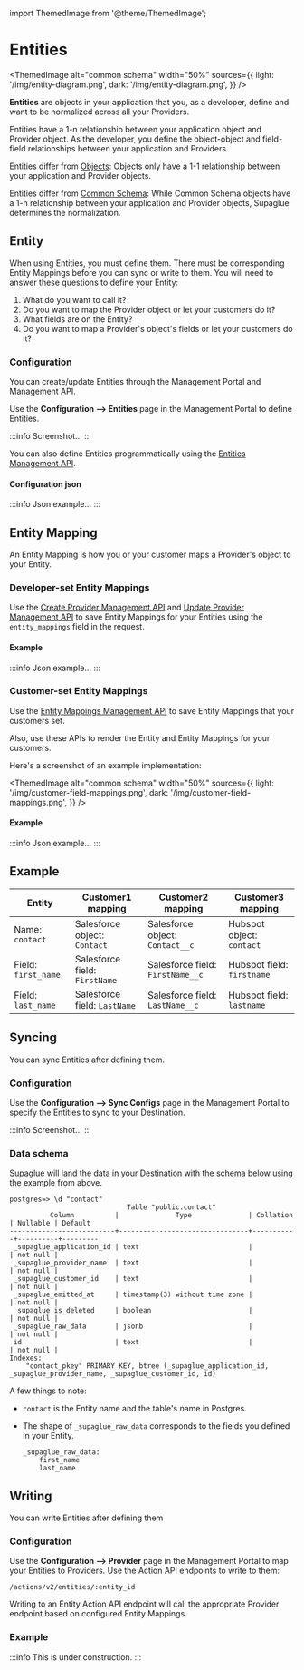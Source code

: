 import ThemedImage from '@theme/ThemedImage';

# Entities

<ThemedImage
alt="common schema"
width="50%"
sources={{
      light: '/img/entity-diagram.png',
      dark: '/img/entity-diagram.png',
    }}
/>

**Entities** are objects in your application that you, as a developer, define and want to be normalized across all your Providers.

Entities have a 1-n relationship between your application object and Provider object. As the developer, you define the object-object and field-field relationships between your application and Providers.

Entities differ from [Objects](../objects/overview): Objects only have a 1-1 relationship between your application and Provider objects.

Entities differ from [Common Schema](../common-schema/overview): While Common Schema objects have a 1-n relationship between your application and Provider objects, Supaglue determines the normalization.

## Entity

When using Entities, you must define them. There must be corresponding Entity Mappings before you can sync or write to them. You will need to answer these questions to define your Entity:

1. What do you want to call it?
2. Do you want to map the Provider object or let your customers do it?
3. What fields are on the Entity?
4. Do you want to map a Provider's object's fields or let your customers do it?

### Configuration

You can create/update Entities through the Management Portal and Management API.

Use the **Configuration --> Entities** page in the Management Portal to define Entities.

:::info
Screenshot...
:::

You can also define Entities programmatically using the [Entities Management API](../../api/v2/mgmt/entities).

#### Configuration json

:::info
Json example...
:::

## Entity Mapping

An Entity Mapping is how you or your customer maps a Provider's object to your Entity.

### Developer-set Entity Mappings

Use the [Create Provider Management API](../../api/v2/mgmt/create-provider) and [Update Provider Management API](../../api/v2/mgmt/update-provider) to save Entity Mappings for your Entities using the `entity_mappings` field in the request.

#### Example

:::info
Json example...
:::

### Customer-set Entity Mappings

Use the [Entity Mappings Management API](../../api/v2/mgmt/entity-mappings) to save Entity Mappings that your customers set.

Also, use these APIs to render the Entity and Entity Mappings for your customers.

Here's a screenshot of an example implementation:

<ThemedImage
alt="common schema"
width="50%"
sources={{
      light: '/img/customer-field-mappings.png',
      dark: '/img/customer-field-mappings.png',
    }}
/>

#### Example

:::info
Json example...
:::

## Example

| Entity              | Customer1 mapping             | Customer2 mapping                | Customer3 mapping          |
| ------------------- | ----------------------------- | -------------------------------- | -------------------------- |
| Name: `contact`     | Salesforce object: `Contact`  | Salesforce object: `Contact__c`  | Hubspot object: `contact`  |
| Field: `first_name` | Salesforce field: `FirstName` | Salesforce field: `FirstName__c` | Hubspot field: `firstname` |
| Field: `last_name`  | Salesforce field: `LastName`  | Salesforce field: `LastName__c`  | Hubspot field: `lastname`  |

## Syncing

You can sync Entities after defining them.

### Configuration

Use the **Configuration --> Sync Configs** page in the Management Portal to specify the Entities to sync to your Destination.

:::info
Screenshot...
:::

### Data schema

Supaglue will land the data in your Destination with the schema below using the example from above.

```
postgres=> \d "contact"
                             Table "public.contact"
          Column          |              Type              | Collation | Nullable | Default
--------------------------+--------------------------------+-----------+----------+---------
 _supaglue_application_id | text                           |           | not null |
 _supaglue_provider_name  | text                           |           | not null |
 _supaglue_customer_id    | text                           |           | not null |
 _supaglue_emitted_at     | timestamp(3) without time zone |           | not null |
 _supaglue_is_deleted     | boolean                        |           | not null |
 _supaglue_raw_data       | jsonb                          |           | not null |
 id                       | text                           |           | not null |
Indexes:
    "contact_pkey" PRIMARY KEY, btree (_supaglue_application_id, _supaglue_provider_name, _supaglue_customer_id, id)
```

A few things to note:

- `contact` is the Entity name and the table's name in Postgres.
- The shape of `_supaglue_raw_data` corresponds to the fields you defined in your Entity.

  ```
  _supaglue_raw_data:
      first_name
      last_name
  ```

## Writing

You can write Entities after defining them

### Configuration

Use the **Configuration --> Provider** page in the Management Portal to map your Entities to Providers. Use the Action API endpoints to write to them:

`/actions/v2/entities/:entity_id`

Writing to an Entity Action API endpoint will call the appropriate Provider endpoint based on configured Entity Mappings.

### Example

:::info
This is under construction.
:::
